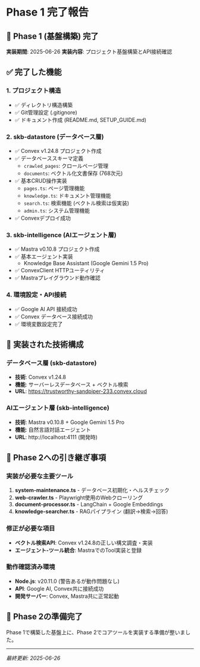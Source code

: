 # Phase 1 完了報告

## 🎉 Phase 1 (基盤構築) 完了

**実装期間**: 2025-06-26
**実装内容**: プロジェクト基盤構築とAPI接続確認

## ✅ 完了した機能

### 1. プロジェクト構造
- ✅ ディレクトリ構造構築
- ✅ Git管理設定 (.gitignore)
- ✅ ドキュメント作成 (README.md, SETUP_GUIDE.md)

### 2. skb-datastore (データベース層)
- ✅ Convex v1.24.8 プロジェクト作成
- ✅ データベーススキーマ定義
  - `crawled_pages`: クロールページ管理
  - `documents`: ベクトル化文書保存 (768次元)
- ✅ 基本CRUD操作実装
  - `pages.ts`: ページ管理機能
  - `knowledge.ts`: ドキュメント管理機能
  - `search.ts`: 検索機能 (ベクトル検索は仮実装)
  - `admin.ts`: システム管理機能
- ✅ Convexデプロイ成功

### 3. skb-intelligence (AIエージェント層)
- ✅ Mastra v0.10.8 プロジェクト作成
- ✅ 基本エージェント実装
  - Knowledge Base Assistant (Google Gemini 1.5 Pro)
- ✅ ConvexClient HTTPユーティリティ
- ✅ Mastraプレイグラウンド動作確認

### 4. 環境設定・API接続
- ✅ Google AI API 接続成功
- ✅ Convex データベース接続成功
- ✅ 環境変数設定完了

## 🔧 実装された技術構成

### データベース層 (skb-datastore)
- **技術**: Convex v1.24.8
- **機能**: サーバーレスデータベース + ベクトル検索
- **URL**: https://trustworthy-sandpiper-233.convex.cloud

### AIエージェント層 (skb-intelligence)
- **技術**: Mastra v0.10.8 + Google Gemini 1.5 Pro
- **機能**: 自然言語対話エージェント
- **URL**: http://localhost:4111 (開発時)

## 📝 Phase 2への引き継ぎ事項

### 実装が必要な主要ツール
1. **system-maintenance.ts** - データベース初期化・ヘルスチェック
2. **web-crawler.ts** - Playwright使用のWebクローリング
3. **document-processor.ts** - LangChain + Google Embeddings
4. **knowledge-searcher.ts** - RAGパイプライン (翻訳→検索→回答)

### 修正が必要な項目
- **ベクトル検索API**: Convex v1.24.8の正しい構文調査・実装
- **エージェント-ツール統合**: MastraでのTool実装と登録

### 動作確認済み環境
- **Node.js**: v20.11.0 (警告あるが動作問題なし)
- **API**: Google AI, Convex共に接続成功
- **開発サーバー**: Convex, Mastra共に正常起動

## 🎯 Phase 2の準備完了

Phase 1で構築した基盤上に、Phase 2でコアツールを実装する準備が整いました。

---
*最終更新: 2025-06-26*